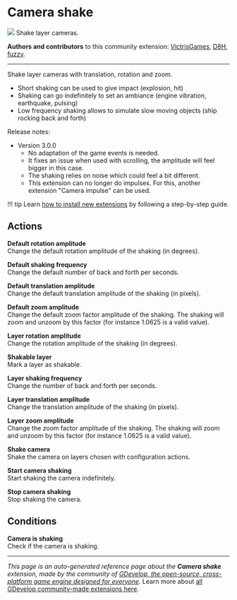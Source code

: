 # Camera shake

<img src="https://resources.gdevelop-app.com/assets/Icons/vector-difference-ab.svg" class="extension-icon"></img>
Shake layer cameras.

**Authors and contributors** to this community extension: [VictrisGames](https://gd.games/VictrisGames), [D8H](https://gd.games/D8H), [fuzzy](https://gd.games/fuzzy).

---

Shake layer cameras with translation, rotation and zoom.


- Short shaking can be used to give impact (explosion, hit)
- Shaking can go indefinitely to set an ambiance (engine vibration, earthquake, pulsing)
- Low frequency shaking allows to simulate slow moving objects (ship rocking back and forth)

Release notes:

- Version 3.0.0
    - No adaptation of the game events is needed.
    - It fixes an issue when used with scrolling, the amplitude will feel bigger in this case.
    - The shaking relies on noise which could feel a bit different.
    - This extension can no longer do impulses. For this, another extension "Camera impulse" can be used.

!!! tip
    Learn [how to install new extensions](/gdevelop5/extensions/search) by following a step-by-step guide.

## Actions

**Default rotation amplitude**  
Change the default rotation amplitude of the shaking (in degrees).

**Default shaking frequency**  
Change the default number of back and forth per seconds.

**Default translation amplitude**  
Change the default translation amplitude of the shaking (in pixels).

**Default zoom amplitude**  
Change the default zoom factor amplitude of the shaking. The shaking will zoom and unzoom by this factor (for instance 1.0625 is a valid value).

**Layer rotation amplitude**  
Change the rotation amplitude of the shaking (in degrees).

**Shakable layer**  
Mark a layer as shakable.

**Layer shaking frequency**  
Change the number of back and forth per seconds.

**Layer translation amplitude**  
Change the translation amplitude of the shaking (in pixels).

**Layer zoom amplitude**  
Change the zoom factor amplitude of the shaking. The shaking will zoom and unzoom by this factor (for instance 1.0625 is a valid value).

**Shake camera**  
Shake the camera on layers chosen with configuration actions.

**Start camera shaking**  
Start shaking the camera indefinitely.

**Stop camera shaking**  
Stop shaking the camera.

## Conditions

**Camera is shaking**  
Check if the camera is shaking.



---

*This page is an auto-generated reference page about the **Camera shake** extension, made by the community of [GDevelop, the open-source, cross-platform game engine designed for everyone](https://gdevelop.io/).* Learn more about [all GDevelop community-made extensions here](/gdevelop5/extensions).